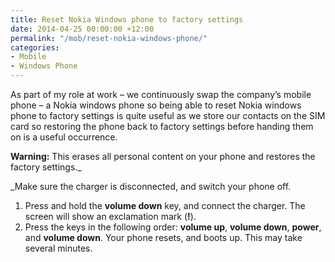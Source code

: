 ```yaml
---
title: Reset Nokia Windows phone to factory settings
date: 2014-04-25 00:00:00 +12:00
permalink: "/mob/reset-nokia-windows-phone/"
categories:
- Mobile
- Windows Phone
---
```


As part of my role at work – we continuously swap the company’s mobile phone – a Nokia windows phone so being able to reset Nokia windows phone to factory settings is quite useful as we store our contacts on the SIM card so restoring the phone back to factory settings before handing them on is a useful occurrence.

**Warning:** This erases all personal content on your phone and restores the factory settings._

_Make sure the charger is disconnected, and switch your phone off.

  1. Press and hold the **volume down** key, and connect the charger. The screen will show an exclamation mark (**!**).
  2. Press the keys in the following order: **volume up**, **volume down**, **power**, and **volume down**. Your phone resets, and boots up. This may take several minutes.
